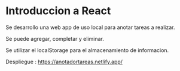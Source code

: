 # Introduccion a React

Se desarrollo una web app de uso local para anotar tareas a realizar.

Se puede agregar, completar y eliminar.

Se utilizar el localStorage para el almacenamiento de informacion. 

Despliegue : https://anotadortareas.netlify.app/
